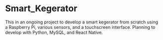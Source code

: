 # Smart_Kegerator
This in an ongoing project to develop a smart kegerator from scratch using a Raspberry Pi, various sensors, and a touchscreen interface.  Planning to develop with Python, MySQL, and React Native.
